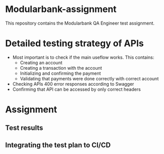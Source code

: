 # Modularbank-assignment

This repository contains the Modularbank QA Engineer test assignment.

# Detailed testing strategy of APIs

* Most important is to check if the main useflow works. This contains:
    * Creating an account
    * Creating a transaction with the account
    * Initializing and confirming the payment
    * Validating that payments were done correctly with correct account
* Checking APIs 400 error responses according to Swagger
* Confirming that API can be accessed by only correct headers

# Assignment

## Test results

## Integrating the test plan to CI/CD
